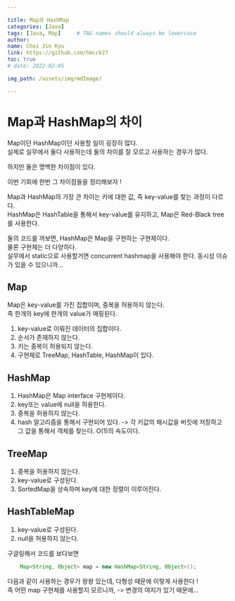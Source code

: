 ```yaml
---

title: Map과 HashMap
categories: [Java]
tags: [Java, Map]     # TAG names should always be lowercase
author:
name: Choi Jin Kyu
link: https://github.com/hmcck27
toc: true
# date: 2022-02-05

img_path: /assets/img/mdImage/

---
```


# Map과 HashMap의 차이

Map이던 HashMap이던 사용할 일이 굉장히 많다.  
실제로 실무에서 둘다 사용하는데 둘의 차이를 잘 모르고 사용하는 경우가 많다.  

하지만 둘은 명백한 차이점이 있다.  

이번 기회에 한번 그 차이점들을 정리해보자 !  

Map과 HashMap의 가장 큰 차이는 키에 대한 값, 즉 key-value를 찾는 과정이 다르다.  
HashMap은 HashTable을 통해서 key-value를 유지하고, Map은 Red-Black tree 를 사용한다.  

둘의 코드를 까보면, HashMap은 Map을 구현하는 구현체이다.  
물론 구현체는 더 다양하다.  
실무에서 static으로 사용할거면 concurrent hashmap을 사용해야 한다. 동시성 이슈가 있을 수 있으니까...

## Map
Map은 key-value를 가진 집합이며, 중복을 허용하지 않는다.  
즉 한개의 key에 한개의 value가 매핑된다.  

1. key-value로 이뤄진 데이터의 집합이다.
2. 순서가 존재하지 않는다.
3. 키는 중복이 허용되지 않는다. 
4. 구현체로 TreeMap, HashTable, HashMap이 있다.

## HashMap

1. HashMap은 Map interface 구현체이다.  
2. key또는 value에 null을 허용한다.
3. 중복을 허용하지 않는다.
4. hash 알고리즘을 통해서 구현되어 있다. -> 각 키값의 해시값을 버킷에 저장하고 그 값을 통해서 객체를 찾는다. O(1)의 속도이다.  

## TreeMap

1. 중복을 허용하지 않는다.
2. key-value로 구성된다.
3. SortedMap을 상속하며 key에 대한 정렬이 이루어진다.

## HashTableMap

1. key-value로 구성된다.
2. null을 허용하지 않는다.

구글링해서 코드를 보다보면 
```java
    Map<String, Object> map = new HashMap<String, Object>();
```

다음과 같이 사용하는 경우가 왕왕 있는데, 다형성 때문에 이렇게 사용한다 !  
즉 어떤 map 구현체를 사용할지 모르니까, -> 변경의 여지가 있기 때문에...
